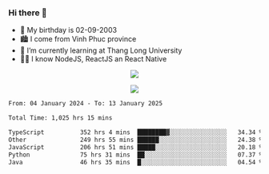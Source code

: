 ### Hi there 👋
- 🎂 My birthday is 02-09-2003
- 🏙️ I come from Vinh Phuc province
- 🌱 I’m currently learning at Thang Long University
- 🧑‍💻 I know NodeJS, ReactJS an React Native
<p align="center"><img src="https://github-readme-stats.vercel.app/api?username=tmquang0209&show_icons=true&theme=gradient"></p>
<p align="center"><img src="https://github-readme-stats.vercel.app/api/top-langs/?username=tmquang0209&hide=scss,css&langs_count=10"></p>
<!--START_SECTION:waka-->

```txt
From: 04 January 2024 - To: 13 January 2025

Total Time: 1,025 hrs 15 mins

TypeScript          352 hrs 4 mins  ████████▓░░░░░░░░░░░░░░░░   34.34 %
Other               249 hrs 55 mins ██████░░░░░░░░░░░░░░░░░░░   24.38 %
JavaScript          206 hrs 51 mins █████░░░░░░░░░░░░░░░░░░░░   20.18 %
Python              75 hrs 31 mins  ██░░░░░░░░░░░░░░░░░░░░░░░   07.37 %
Java                46 hrs 35 mins  █░░░░░░░░░░░░░░░░░░░░░░░░   04.54 %
```

<!--END_SECTION:waka-->
